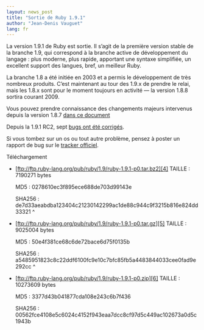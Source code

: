 ```yaml
---
layout: news_post
title: "Sortie de Ruby 1.9.1"
author: "Jean-Denis Vauguet"
lang: fr
---
```


La version 1.9.1 de Ruby est sortie. Il s’agit de la première version
stable de la branche 1.9, qui correspond à la branche active de
développement du langage : plus moderne, plus rapide, apportant une
syntaxe simplifiée, un excellent support des langues, bref, un meilleur
Ruby.

La branche 1.8 a été initiée en 2003 et a permis le développement de
très nombreux produits. C’est maintenant au tour des 1.9.x de prendre le
relai, mais les 1.8.x sont pour le moment toujours en activité — la
version 1.8.8 sortira courant 2009.

Vous pouvez prendre connaissance des changements majeurs intervenus
depuis la version 1.8.7 [dans ce document][1]

Depuis la 1.9.1 RC2, sept [bugs ont été corrigés][2].

Si vous tombez sur un os ou tout autre problème, pensez à poster un
rapport de bug sur le [tracker officiel][3].

Téléchargement

* [ftp://ftp.ruby-lang.org/pub/ruby/1.9/ruby-1.9.1-p0.tar.bz2][4]
  TAILLE : 7190271 bytes
  
  MD5 : 0278610ec3f895ece688de703d99143e
  
  SHA256 :
  de7d33aeabdba123404c21230142299ac1de88c944c9f3215b816e824dd33321
^

* [ftp://ftp.ruby-lang.org/pub/ruby/1.9/ruby-1.9.1-p0.tar.gz][5]
  TAILLE : 9025004 bytes
  
  MD5 : 50e4f381ce68c6de72bace6d75f0135b
  
  SHA256 :
  a5485951823c8c22ddf6100fc9e10c7bfc85fb5a4483844033cee0fad9e292cc
^

* [ftp://ftp.ruby-lang.org/pub/ruby/1.9/ruby-1.9.1-p0.zip][6]
  TAILLE : 10273609 bytes
  
  MD5 : 3377d43b041877cda108e243c6b7f436
  
  SHA256 :
  00562fce4108e5c6024c4152f943eaa7dcc8cf97d5c449ac102673a0d5c1943b



[1]: http://svn.ruby-lang.org/repos/ruby/tags/v1_9_1_0/NEWS 
[2]: http://redmine.ruby-lang.org/projects/ruby-19/issues?query_id=11 
[3]: http://redmine.ruby-lang.org 
[4]: ftp://ftp.ruby-lang.org/pub/ruby/1.9/ruby-1.9.1-p0.tar.bz2 
[5]: ftp://ftp.ruby-lang.org/pub/ruby/1.9/ruby-1.9.1-p0.tar.gz 
[6]: ftp://ftp.ruby-lang.org/pub/ruby/1.9/ruby-1.9.1-p0.zip 
